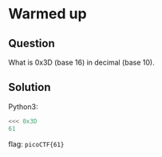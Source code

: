 # Warmed up
## Question
What is 0x3D (base 16) in decimal (base 10).

## Solution

Python3:
```python
<<< 0x3D
61
```
flag: `picoCTF{61}`